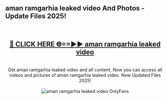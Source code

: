 <h2>aman ramgarhia leaked video And Photos - Update Files 2025!</h2>
<br>
<div align="center">
<h2><a href="https://linkcuts.com/hfmhzwbr" rel="nofollow">🔴 CLICK HERE 🌐==►► aman ramgarhia leaked video</a></h2>
<br>
Get aman ramgarhia leaked video and all content. Now you can access all videos and pictures of aman ramgarhia leaked video. New Updated Files 2025!
<br>
<br>
<a href="https://linkcuts.com/hfmhzwbr" rel="nofollow" data-target="animated-image.originalLink"><img src="https://i.ibb.co.com/WyWwxjT/player-gif2.gif" alt="aman ramgarhia leaked video OnlyFans" style="max-width: 100%; display: inline-block;" data-target="animated-image.originalImage"></a>
</div>
<br>